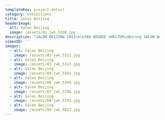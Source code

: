 ```yaml
---
templateKey: project-detail
category: exhibitions
title: Salon Beijing
headerImage:
  alt: Salon Beijing
  image: /assets/01-jwk_5398.jpg
description: "SALON BEIJING 2013\n\n360 DEGREE SHELTER\nDuring SALON Beijing the design studio of Conny Groenewegen will be temporarily relocated from Amsterdam to Beijing. The existing silhouettes which were co-developed by Monika Lovas, will be developed further and locally customized. The designer offers a personal consultation and a bespoke cape design upon request.\n\nThe cape as a dynamic shape around the body will define one’s intimate personal space within the public domain. While it emphasizes one’s individuality which gives strength to the wearer it also has characteristics of a uniform. To increase protection, the capes are hand waxed. The wax gives a stiff appeal to its already abstract shape.\n\nPhotography: Jan Willem Kaldenbach . SALON Beijing\_. Design Week Beijing 2013 . Special thanks to: Manon Schaap, Gijs Stork, City of Amsterdam, residents of Xizhimen Hutong for their hospitality and hands on support\n"
vimeoID: ''
images:
  - alt: Salon Beijing
    image: /assets/02-jwk_5311.jpg
  - alt: Salon Beijing
    image: /assets/03-jwk_5313.jpg
  - alt: Salon Beijing
    image: /assets/04-jwk_5382.jpg
  - alt: Salon Beijing
    image: /assets/06-jwk_5309.jpg
  - alt: Salon Beijing
    image: /assets/07-jwk_5786.jpg
  - alt: Salon Beijing
    image: /assets/08-jwk_5792.jpg
  - alt: Salon Beijing
    image: /assets/09-jwk_5817.jpg
---
```

